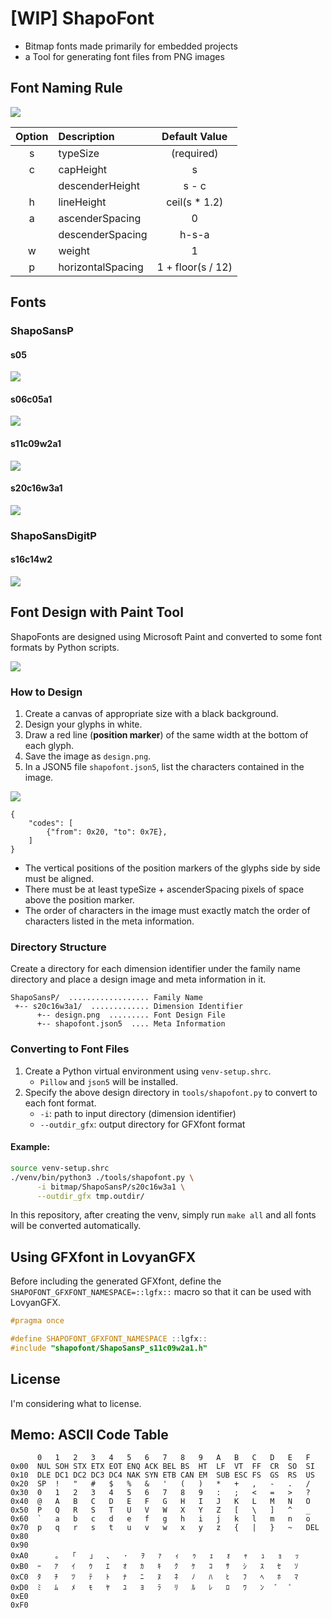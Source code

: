 # [WIP] ShapoFont

- Bitmap fonts made primarily for embedded projects
- a Tool for generating font files from PNG images

## Font Naming Rule

![](./img/dimensions.svg)

|Option|Description|Default Value|
|:--:|:--|:--:|
|s|typeSize|(required)|
|c|capHeight|s|
||descenderHeight|s - c|
|h|lineHeight|ceil(s \* 1.2)|
|a|ascenderSpacing|0|
||descenderSpacing|h-s-a|
|w|weight|1|
|p|horizontalSpacing|1 + floor(s / 12)|

## Fonts

### ShapoSansP

#### s05

![](./bitmap/ShapoSansP/s05/design.png)

#### s06c05a1

![](./bitmap/ShapoSansP/s06c05a1/design.png)

#### s11c09w2a1

![](./bitmap/ShapoSansP/s11c09w2a1/design.png)

#### s20c16w3a1

![](./bitmap/ShapoSansP/s20c16w3a1/design.png)

### ShapoSansDigitP

#### s16c14w2

![](./bitmap/ShapoSansDigitP/s16c14w2/design.png)

## Font Design with Paint Tool

ShapoFonts are designed using Microsoft Paint and converted to some font formats by Python scripts.

![](./img/designing_with_mspaint.png)

### How to Design

1. Create a canvas of appropriate size with a black background.
2. Design your glyphs in white.
3. Draw a red line (**position marker**) of the same width at the bottom of each glyph.
4. Save the image as `design.png`.
5. In a JSON5 file `shapofont.json5`, list the characters contained in the image.

![](./img/how_to_design.svg)

```json5
{
    "codes": [
        {"from": 0x20, "to": 0x7E},
    ]
}
```

- The vertical positions of the position markers of the glyphs side by side must be aligned.
- There must be at least typeSize + ascenderSpacing pixels of space above the position marker.
- The order of characters in the image must exactly match the order of characters listed in the meta information.

### Directory Structure

Create a directory for each dimension identifier under the family name directory and place a design image and meta information in it.

```
ShapoSansP/  .................. Family Name
 +-- s20c16w3a1/  ............. Dimension Identifier
      +-- design.png  ......... Font Design File
      +-- shapofont.json5  .... Meta Information
```

### Converting to Font Files

1. Create a Python virtual environment using `venv-setup.shrc`.
      - `Pillow` and `json5` will be installed.
2. Specify the above design directory in `tools/shapofont.py` to convert to each font format.
      - `-i`: path to input directory (dimension identifier)
      - `--outdir_gfx`: output directory for GFXfont format

#### Example:

```bash
source venv-setup.shrc
./venv/bin/python3 ./tools/shapofont.py \
      -i bitmap/ShapoSansP/s20c16w3a1 \
      --outdir_gfx tmp.outdir/
```

In this repository, after creating the venv, simply run `make all` and all fonts will be converted automatically.

## Using GFXfont in LovyanGFX

Before including the generated GFXfont, define the `SHAPOFONT_GFXFONT_NAMESPACE=::lgfx::` macro so that it can be used with LovyanGFX.

```c++
#pragma once

#define SHAPOFONT_GFXFONT_NAMESPACE ::lgfx::
#include "shapofont/ShapoSansP_s11c09w2a1.h"
```

## License

I'm considering what to license.

## Memo: ASCII Code Table

```
      0   1   2   3   4   5   6   7   8   9   A   B   C   D   E   F
0x00  NUL SOH STX ETX EOT ENQ ACK BEL BS  HT  LF  VT  FF  CR  SO  SI
0x10  DLE DC1 DC2 DC3 DC4 NAK SYN ETB CAN EM  SUB ESC FS  GS  RS  US
0x20  SP  !   "   #   $   %   &   '   (   )   *   +   ,   -   .   /
0x30  0   1   2   3   4   5   6   7   8   9   :   ;   <   =   >   ?
0x40  @   A   B   C   D   E   F   G   H   I   J   K   L   M   N   O
0x50  P   Q   R   S   T   U   V   W   X   Y   Z   [   \   ]   ^   _
0x60  `   a   b   c   d   e   f   g   h   i   j   k   l   m   n   o
0x70  p   q   r   s   t   u   v   w   x   y   z   {   |   }   ~   DEL
0x80
0x90
0xA0      ｡   ｢   ｣   ､   ･   ｦ   ｧ   ｨ   ｩ   ｪ   ｫ   ｬ   ｭ   ｮ   ｯ
0xB0  ｰ   ｱ   ｲ   ｳ   ｴ   ｵ   ｶ   ｷ   ｸ   ｹ   ｺ   ｻ   ｼ   ｽ   ｾ   ｿ
0xC0  ﾀ   ﾁ   ﾂ   ﾃ   ﾄ   ﾅ   ﾆ   ﾇ   ﾈ   ﾉ   ﾊ   ﾋ   ﾌ   ﾍ   ﾎ   ﾏ
0xD0  ﾐ   ﾑ   ﾒ   ﾓ   ﾔ   ﾕ   ﾖ   ﾗ   ﾘ   ﾙ   ﾚ   ﾛ   ﾜ   ﾝ   ﾞ   ﾟ
0xE0
0xF0
```
